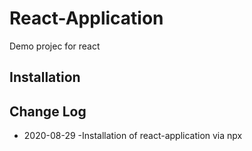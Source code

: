 # React-Application
Demo projec for react

## Installation


## Change Log

- 2020-08-29
  -Installation of react-application via npx